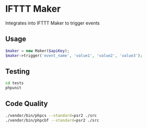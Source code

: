 # IFTTT Maker

Integrates into IFTTT Maker to trigger events

## Usage

```php
$maker = new Maker($apiKey);
$maker->trigger('event_name', 'value1', 'value2', 'value3');
```

## Testing

```bash
cd tests
phpunit
```

## Code Quality
```bash
./vendor/bin/phpcs --standard=psr2 ./src
./vendor/bin/phpcbf --standard=psr2 ./src
```
